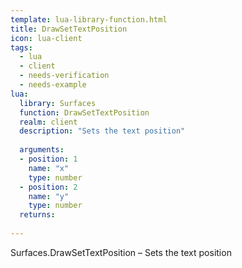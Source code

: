 ```yaml
---
template: lua-library-function.html
title: DrawSetTextPosition
icon: lua-client
tags:
  - lua
  - client
  - needs-verification
  - needs-example
lua:
  library: Surfaces
  function: DrawSetTextPosition
  realm: client
  description: "Sets the text position"
  
  arguments:
  - position: 1
    name: "x"
    type: number
  - position: 2
    name: "y"
    type: number
  returns:
    
---
```


<div class="lua__search__keywords">
Surfaces.DrawSetTextPosition &#x2013; Sets the text position
</div>
